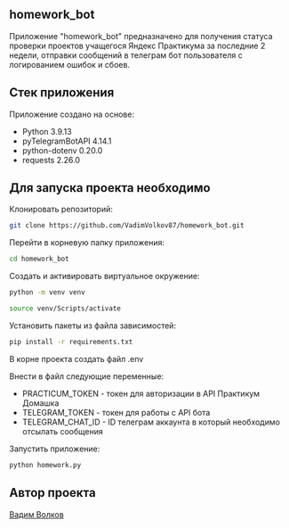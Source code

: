 ## homework_bot
Приложение "homework_bot" предназначено для получения статуса проверки проектов учащегося Яндекс Практикума за последние 2 недели, отправки сообщений в телеграм бот пользователя с логированием ошибок и сбоев.

## Стек приложения
Приложение создано на основе:

* Python 3.9.13
* pyTelegramBotAPI 4.14.1
* python-dotenv 0.20.0
* requests 2.26.0

## Для запуска проекта необходимо
Клонировать репозиторий:

```bash
git clone https://github.com/VadimVolkov87/homework_bot.git
```

Перейти в корневую папку приложения:

```bash
cd homework_bot
```

Создать и активировать виртуальное окружение:

```bash
python -m venv venv
```

```bash
source venv/Scripts/activate
```

Установить пакеты из файла зависимостей:

```bash
pip install -r requirements.txt
```

В корне проекта создать файл .env

Внести в файл следующие переменные:

* PRACTICUM_TOKEN - токен для авторизации в API Практикум Домашка
* TELEGRAM_TOKEN - токен для работы с API бота
* TELEGRAM_CHAT_ID - ID телеграм аккаунта в который необходимо отсылать сообщения

Запустить приложение:

```bash
python homework.py
```

## Автор проекта

[Вадим Волков](https://github.com/VadimVolkov87/)
